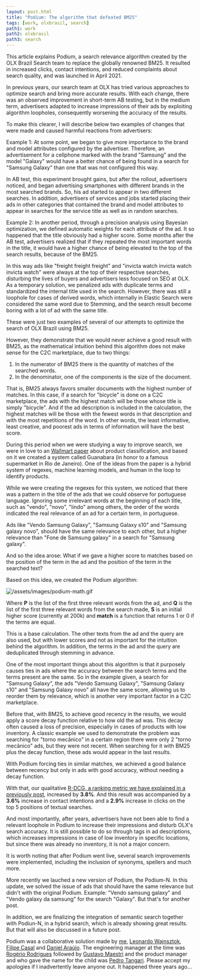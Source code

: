 ```yaml
---
layout: post.html
title: "Podium: The algorithm that defeated BM25"
tags: [work, olxbrasil, search]
path1: work
path2: olxbrasil
path3: search
---
```


This article explains Podium, a search relevance algorithm created by the OLX Brazil Search team to replace the globally renowned BM25. It resulted in increased clicks, contact intentions, and reduced complaints about search quality, and was launched in April 2021.

In previous years, our search team at OLX has tried various approaches to optimize search and bring more accurate results. With each change, there was an observed improvement in short-term AB testing, but in the medium term, advertisers adapted to increase impressions of their ads by exploiting algorithm loopholes, consequently worsening the accuracy of the results.

To make this clearer, I will describe below two examples of changes that were made and caused harmful reactions from advertisers:

Example 1: At some point, we began to give more importance to the brand and model attributes configured by the advertiser. Therefore, an advertisement for a cellphone marked with the brand "Samsung" and the model "Galaxy" would have a better chance of being found in a search for "Samsung Galaxy" than one that was not configured this way.

In AB test, this experiment brought gains, but after the rollout, advertisers noticed, and began advertising smartphones with different brands in the most searched brands. So, his ad started to appear in two different searches. In addition, advertisers of services and jobs started placing their ads in other categories that contained the brand and model attributes to appear in searches for the service title as well as in random searches.

Example 2: In another period, through a precision analysis using Bayesian optimization, we defined automatic weights for each attribute of the ad. It so happened that the title obviously had a higher score. Some months after the AB test, advertisers realized that if they repeated the most important words in the title, it would have a higher chance of being elevated to the top of the search results, because of the BM25.

In this way ads like "freight freight freight" and "invicta watch invicta watch invicta watch" were always at the top of their respective searches, disturbing the lives of buyers and advertisers less focused on SEO at OLX. As a temporary solution, we penalized ads with duplicate terms and standardized the internal title used in the search. However, there was still a loophole for cases of derived words, which internally in Elastic Search were considered the same word due to Stemming, and the search result become boring with a lot of ad with the same title.

These were just two examples of several of our attempts to optimize the search of OLX Brazil using BM25.

However, they demonstrate that we would never achieve a good result with BM25, as the mathematical intuition behind this algorithm does not make sense for the C2C marketplace, due to two things:

1. In the numerator of BM25 there is the quantity of matches of the searched words.
2. In the denominator, one of the components is the size of the document.

That is, BM25 always favors smaller documents with the highest number of matches. In this case, if a search for "bicycle" is done on a C2C marketplace, the ads with the highest match will be those whose title is simply "bicycle". And if the ad description is included in the calculation, the highest matches will be those with the fewest words in that description and with the most repetitions of the word. In other words, the least informative, least creative, and poorest ads in terms of information will have the best score.

During this period when we were studying a way to improve search, we were in love to an [Wallmart paper](https://pages.cs.wisc.edu/~anhai/papers/chimera-vldb14.pdf) about product classification, and based on it we created a system called Guanabara (in honor to a famous supermarket in Rio de Janeiro). One of the ideas from the paper is a hybrid system of regexes, machine learning models, and human in the loop to identify products.

While we were creating the regexes for this system, we noticed that there was a pattern in the title of the ads that we could observe for portuguese language. Ignoring some irrelevant words at the beginning of each title, such as "vendo", "novo", "lindo" among others, the order of the words indicated the real relevance of an ad for a certain term, in portuguese.

Ads like "Vendo Samsung Galaxy", "Samsung Galaxy s10" and "Samsung galaxy novo", should have the same relevance to each other, but a higher relevance than "Fone de Samsung galaxy" in a search for "Samsung galaxy".

And so the idea arose: What if we gave a higher score to matches based on the position of the term in the ad and the position of the term in the searched text?

Based on this idea, we created the Podium algorithm:

![/assets/images/podium-math.gif](/assets/images/podium-math.gif)

<!-- \sum_{k<3}^{k=0}\sum_{i<3}^{i=0} match(P_i,Q_k) * S/2^^{i+k} -->

Where **P** is the list of the first three relevant words from the ad, and **Q** is the list of the first three relevant words from the search made, **S** is an initial higher score (currently at 200k) and **match** is a function that returns 1 or 0 if the terms are equal.

This is a base calculation. The other texts from the ad and the query are also used, but with lower scores and not as important for the intuition behind the algorithm. In addition, the terms in the ad and the query are deduplicated through stemming in advance.

One of the most important things about this algorithm is that it purposely causes ties in ads where the accuracy between the search terms and the terms present are the same. So in the example given, a search for "Samsung Galaxy", the ads "Vendo Samsung Galaxy", "Samsung Galaxy s10" and "Samsung Galaxy novo" all have the same score, allowing us to reorder them by relevance, which is another very important factor in a C2C marketplace.

Before that, with BM25, to achieve good recency in the results, we would apply a score decay function relative to how old the ad was. This decay often caused a loss of precision, especially in cases of products with low inventory. A classic example we used to demonstrate the problem was searching for "torno mecânico" in a certain region there were only 2 "torno mecânico" ads, but they were not recent. When searching for it with BM25 plus the decay function, these ads would appear in the last results.

With Podium forcing ties in similar matches, we achieved a good balance between recency but only in ads with good accuracy, without needing a decay function.

With that, our qualitative [R-DCG, a ranking metric we have explained in a previously post,](https://medium.com/grupoolxtech/uma-nova-m%C3%A9trica-para-calcular-relev%C3%A2ncia-de-busca-65372f154f8f) increased by **3.8%**. And this result was accompanied by a **3.6%** increase in contact intentions and a **2.9%** increase in clicks on the top 5 positions of textual searches.

And most importantly, after years, advertisers have not been able to find a relevant loophole in Podium to increase their impressions and disturb OLX's search accuracy. It is still possible to do so through tags in ad descriptions, which increases impressions in case of low inventory in specific locations, but since there was already no inventory, it is not a major concern.

It is worth noting that after Podium went live, several search improvements were implemented, including the inclusion of synonyms, spellers and much more.

More recently we lauched a new version of Podium, the Podium-N. In this update, we solved the issue of ads that should have the same relevance but didn't with the original Podium. Example: "Vendo samsung galaxy" and "Vendo galaxy da samsung" for the search "Galaxy". But that's for another post.

In addition, we are finalizing the integration of semantic search together with Podiun-N, in a hybrid search, which is already showing great results. But that will also be discussed in a future post.

Podium was a collaborative solution made by [me](https://www.linkedin.com/in/timotta/), [Leonardo Wajnsztok](https://www.linkedin.com/in/leonardowajnsztok/), [Filipe Casal](https://www.linkedin.com/in/filipecasal/) and [Daniel Araújo](https://www.linkedin.com/in/daniel-correa-araujo/). The engineering manager at the time was [Rogério Rodrigues](https://www.linkedin.com/in/rogeriofrodrigues/) followed by [Gustavo Maestri](https://www.linkedin.com/in/gumaestri/) and the product manager and who gave the name for the child was [Pedro Tangari](https://www.linkedin.com/in/pedrotangari/). Please accept my apologies if I inadvertently leave anyone out. It happened three years ago...